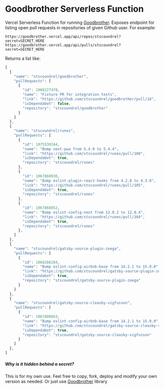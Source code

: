 # Goodbrother Serverless Function

Vercel Serverless Function for running [Goodbrother](https://github.com/stscoundrel/goodbrother). Exposes endpoint for listing open pull requests in repositories of given Github user. For example:

`https://goodbrother.vercel.app/api/repos/stscoundrel?secret=SECRET_HERE`
`https://goodbrother.vercel.app/api/pulls/stscoundrel?secret=SECRET_HERE`

Returns a list like:

```javascript
[
  {
    "name": "stscoundrel/goodbrother",
    "pullRequests": [
      {
        "id": 1088227478,
        "name": "Fixture PR for integration tests",
        "link": "https://github.com/stscoundrel/goodbrother/pull/18",
        "isDependabot": false,
        "repository": "stscoundrel/goodbrother"
      }
    ]
  },
  {
    "name": "stscoundrel/runes",
    "pullRequests": [
      {
        "id": 1075530244,
        "name": "Bump next-pwa from 5.4.0 to 5.4.4",
        "link": "https://github.com/stscoundrel/runes/pull/108",
        "isDependabot": true,
        "repository": "stscoundrel/runes"
      },
      {
        "id": 1067868936,
        "name": "Bump eslint-plugin-react-hooks from 4.2.0 to 4.3.0",
        "link": "https://github.com/stscoundrel/runes/pull/105",
        "isDependabot": true,
        "repository": "stscoundrel/runes"
      },
      {
        "id": 1067868852,
        "name": "Bump eslint-config-next from 12.0.2 to 12.0.4",
        "link": "https://github.com/stscoundrel/runes/pull/104",
        "isDependabot": true,
        "repository": "stscoundrel/runes"
      },
    ]
  },
  {
    "name": "stscoundrel/gatsby-source-plugin-zoega",
    "pullRequests": [
      {
        "id": 1068208284,
        "name": "Bump eslint-config-airbnb-base from 14.2.1 to 15.0.0",
        "link": "https://github.com/stscoundrel/gatsby-source-plugin-zoega/pull/18",
        "isDependabot": true,
        "repository": "stscoundrel/gatsby-source-plugin-zoega"
      }
    ]
  },
  {
    "name": "stscoundrel/gatsby-source-cleasby-vigfusson",
    "pullRequests": [
      {
        "id": 1067800663,
        "name": "Bump eslint-config-airbnb-base from 14.2.1 to 15.0.0",
        "link": "https://github.com/stscoundrel/gatsby-source-cleasby-vigfusson/pull/23",
        "isDependabot": true,
        "repository": "stscoundrel/gatsby-source-cleasby-vigfusson"
      }
    ]
  },
]
```

##### Why is it hidden behind a secret?

This is for my own use. Feel free to copy, fork, deploy and modify your own version as needed. Or just use [Goodbrother](https://github.com/stscoundrel/goodbrother) library
